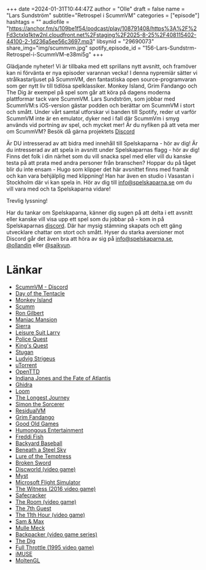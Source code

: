 +++
date =2024-01-31T10:44:47Z
author = "Olle"
draft = false
name = "Lars Sundström"
subtitle="Retrospel i ScummVM"
categories = ["episode"]
hashtags = ""
audiofile = "https://anchor.fm/s/109be1f54/podcast/play/108791408/https%3A%2F%2Fd3ctxlq1ktw2nl.cloudfront.net%2Fstaging%2F2025-8-25%2F408115402-44100-2-1d236a5ee56c3697.mp3"
libsynid = "29690073"
share_img="img/scummvm.jpg"
spotify_episode_id = "156-Lars-Sundstrm-Retrospel-i-ScummVM-e38mi5g"
+++

Glädjande nyheter! Vi är tillbaka med ett sprillans nytt avsnitt, och framöver kan ni förvänta er nya episoder varannan vecka! I denna nypremiär sätter vi strålkastarljuset på ScummVM, den fantastiska open source-programvaran som ger nytt liv till tidlösa spelklassiker. Monkey Island, Grim Fandango och The Dig är exempel på spel som går att köra på dagens moderna plattformar tack vare ScummVM. Lars Sundström, som jobbar med ScummVM:s iOS-version gästar podden och berättar om ScummVM i stort och smått. Under vårt samtal utforskar vi banden till Spotify, reder ut varför ScummVM inte är en emulator, dyker ned i fall där ScummVm i smyg används vid portning av spel, och mycket mer! Är du nyfiken på att veta mer om ScummVM? Besök då gärna projektets [Discord](https://discord.gg/4cDsMNtcpG)

Är DU intresserad av att bidra med innehåll till Spelskaparna - hör av dig! Är du intresserad av att spela in avsnitt under Spelskaparnas flagg - hör av dig! Finns det folk i din närhet som du vill snacka spel med eller vill du kanske testa på att prata med andra personer från branschen? Hoppar du på tåget blir du inte ensam - Hugo som klipper det här avsnittet finns med framåt och kan vara behjälplig med klippning! Han har även en studio i Vasastan i Stockholm där vi kan spela in. Hör av dig till info@spelskaparna.se om du vill vara med och ta Spelskaparna vidare! 

Trevlig lyssning!

Har du tankar om Spelskaparna, känner dig sugen på att delta i ett avsnitt eller kanske vill visa upp ett spel som du jobbar på - kom in på Spelskaparnas [discord](https://discord.gg/hBHEXss). Där har mysig stämning skapats och ett gäng utvecklare chattar om stort och smått. Hyser du starka aversioner mot Discord går det även bra att höra av sig på info@spelskaparna.se, [@ollandin](https://twitter.com/ollelandin) eller [@saikyun](https://twitter.com/Saikyun).

# Länkar
- [ScummVM - Discord](https://discord.gg/4cDsMNtcpG) 
- [Day of the Tentacle](https://en.wikipedia.org/wiki/Day_of_the_Tentacle)
- [Monkey Island](https://en.wikipedia.org/wiki/Monkey_Island_(series))
- [Scumm](https://en.wikipedia.org/wiki/SCUMM)
- [Ron Gilbert](https://en.wikipedia.org/wiki/Ron_Gilbert)
- [Maniac Mansion](https://en.wikipedia.org/wiki/Maniac_Mansion)
- [Sierra](https://en.wikipedia.org/wiki/Sierra_Entertainment)
- [Leisure Suit Larry](https://en.wikipedia.org/wiki/Leisure_Suit_Larry)
- [Police Quest](https://en.wikipedia.org/wiki/Police_Quest)
- [King's Quest](https://en.wikipedia.org/wiki/King%27s_Quest)
- [Stugan](https://en.wikipedia.org/wiki/Stugan)
- [Ludvig Strigeus](https://en.wikipedia.org/wiki/Ludvig_Strigeus)
- [uTorrent](https://en.wikipedia.org/wiki/UTorrent)
- [OpenTTD](https://en.wikipedia.org/wiki/OpenTTD)
- [Indiana Jones and the Fate of Atlantis](https://en.wikipedia.org/wiki/Indiana_Jones_and_the_Fate_of_Atlantis)
- [Ghidra](https://ghidra-sre.org/) 
- [Loom](https://en.wikipedia.org/wiki/Loom_(video_game))
- [The Longest Journey](https://en.wikipedia.org/wiki/The_Longest_Journey)
- [Simon the Sorcerer](https://en.wikipedia.org/wiki/Simon_the_Sorcerer)
- [ResidualVM](https://en.wikipedia.org/wiki/ResidualVM)
- [Grim Fandango](https://en.wikipedia.org/wiki/Grim_Fandango)
- [Good Old Games](https://en.wikipedia.org/wiki/GOG.com)
- [Humongous Entertainment](https://en.wikipedia.org/wiki/Humongous_Entertainment)
- [Freddi Fish](https://en.wikipedia.org/wiki/Freddi_Fish)
- [Backyard Baseball](https://en.wikipedia.org/wiki/Backyard_Baseball)
- [Beneath a Steel Sky](https://en.wikipedia.org/wiki/Beneath_a_Steel_Sky)
- [Lure of the Temptress](https://en.wikipedia.org/wiki/Lure_of_the_Temptress)
- [Broken Sword](https://en.wikipedia.org/wiki/Broken_Sword)
- [Discworld (video game)](https://en.wikipedia.org/wiki/Discworld_(video_game))
- [Myst](https://en.wikipedia.org/wiki/Myst)
- [Microsoft Flight Simulator](https://en.wikipedia.org/wiki/Microsoft_Flight_Simulator)
- [The Witness (2016 video game)](https://en.wikipedia.org/wiki/The_Witness_(2016_video_game))
- [Safecracker](https://en.wikipedia.org/wiki/Safecracker_(2006_video_game))
- [The Room (video game)](https://en.wikipedia.org/wiki/The_Room_(video_game))
- [The 7th Guest](https://en.wikipedia.org/wiki/The_7th_Guest)
- [The 11th Hour (video game)](https://en.wikipedia.org/wiki/The_11th_Hour_(video_game))
- [Sam & Max](https://en.wikipedia.org/wiki/Sam_%26_Max)
- [Mulle Meck](https://sv.wikipedia.org/wiki/Mulle_Meck)
- [Backpacker (video game series)](https://en.wikipedia.org/wiki/Backpacker_(video_game_series))
- [The Dig](https://en.wikipedia.org/wiki/The_Dig_(video_game))
- [Full Throttle (1995 video game)](https://en.wikipedia.org/wiki/Full_Throttle_(1995_video_game))
- [iMUSE](https://en.wikipedia.org/wiki/IMUSE)
- [MoltenGL](https://moltengl.com/moltengl/)

